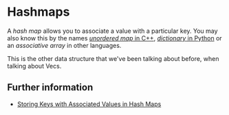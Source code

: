 # Hashmaps

A *hash map* allows you to associate a value with a particular key.
You may also know this by the names [*unordered map* in C++](https://en.cppreference.com/w/cpp/container/unordered_map),
[*dictionary* in Python](https://docs.python.org/3/tutorial/datastructures.html#dictionaries) or an *associative array* in other languages.

This is the other data structure that we've been talking about before, when
talking about Vecs.

## Further information

- [Storing Keys with Associated Values in Hash Maps](https://doc.rust-lang.org/stable/book/ch08-03-hash-maps.html)
